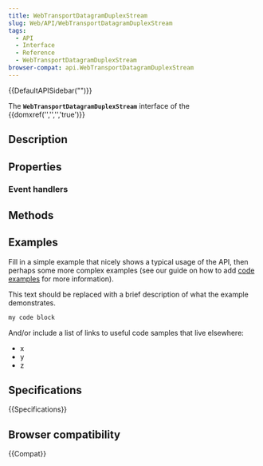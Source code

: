```yaml
---
title: WebTransportDatagramDuplexStream
slug: Web/API/WebTransportDatagramDuplexStream
tags:
  - API
  - Interface
  - Reference
  - WebTransportDatagramDuplexStream
browser-compat: api.WebTransportDatagramDuplexStream
---
```

{{DefaultAPISidebar("")}}

The **`WebTransportDatagramDuplexStream`** interface of the {{domxref('','','','true')}} 

## Description

 

## Properties



### Event handlers



## Methods



## Examples

Fill in a simple example that nicely shows a typical usage of the API, then perhaps some more complex examples (see our guide on how to add [code examples](/en-US/docs/MDN/Contribute/Structures/Code_examples) for more information).

This text should be replaced with a brief description of what the example demonstrates.

```js
my code block
```

And/or include a list of links to useful code samples that live elsewhere:

*   x
*   y
*   z

## Specifications

{{Specifications}}

## Browser compatibility

{{Compat}}

